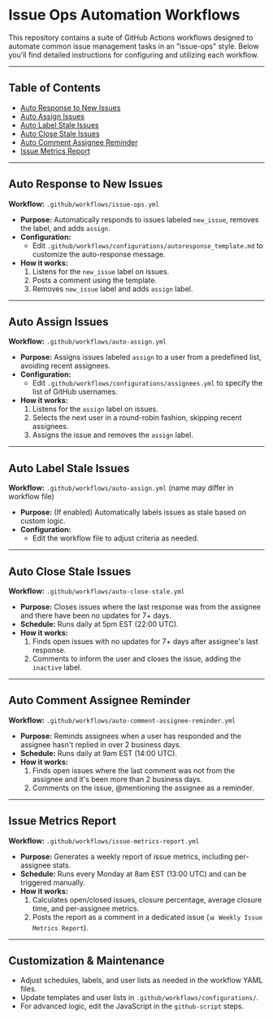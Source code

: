 # Issue Ops Automation Workflows

This repository contains a suite of GitHub Actions workflows designed to automate common issue management tasks in an "issue-ops" style. Below you'll find detailed instructions for configuring and utilizing each workflow.

---

## Table of Contents
- [Auto Response to New Issues](#auto-response-to-new-issues)
- [Auto Assign Issues](#auto-assign-issues)
- [Auto Label Stale Issues](#auto-label-stale-issues)
- [Auto Close Stale Issues](#auto-close-stale-issues)
- [Auto Comment Assignee Reminder](#auto-comment-assignee-reminder)
- [Issue Metrics Report](#issue-metrics-report)

---

## Auto Response to New Issues
**Workflow:** `.github/workflows/issue-ops.yml`

- **Purpose:** Automatically responds to issues labeled `new_issue`, removes the label, and adds `assign`.
- **Configuration:**
  - Edit `.github/workflows/configurations/autoresponse_template.md` to customize the auto-response message.
- **How it works:**
  1. Listens for the `new_issue` label on issues.
  2. Posts a comment using the template.
  3. Removes `new_issue` label and adds `assign` label.

---

## Auto Assign Issues
**Workflow:** `.github/workflows/auto-assign.yml`

- **Purpose:** Assigns issues labeled `assign` to a user from a predefined list, avoiding recent assignees.
- **Configuration:**
  - Edit `.github/workflows/configurations/assignees.yml` to specify the list of GitHub usernames.
- **How it works:**
  1. Listens for the `assign` label on issues.
  2. Selects the next user in a round-robin fashion, skipping recent assignees.
  3. Assigns the issue and removes the `assign` label.

---

## Auto Label Stale Issues
**Workflow:** `.github/workflows/auto-assign.yml` (name may differ in workflow file)

- **Purpose:** (If enabled) Automatically labels issues as stale based on custom logic.
- **Configuration:**
  - Edit the workflow file to adjust criteria as needed.

---

## Auto Close Stale Issues
**Workflow:** `.github/workflows/auto-close-stale.yml`

- **Purpose:** Closes issues where the last response was from the assignee and there have been no updates for 7+ days.
- **Schedule:** Runs daily at 5pm EST (22:00 UTC).
- **How it works:**
  1. Finds open issues with no updates for 7+ days after assignee's last response.
  2. Comments to inform the user and closes the issue, adding the `inactive` label.

---

## Auto Comment Assignee Reminder
**Workflow:** `.github/workflows/auto-comment-assignee-reminder.yml`

- **Purpose:** Reminds assignees when a user has responded and the assignee hasn't replied in over 2 business days.
- **Schedule:** Runs daily at 9am EST (14:00 UTC).
- **How it works:**
  1. Finds open issues where the last comment was not from the assignee and it's been more than 2 business days.
  2. Comments on the issue, @mentioning the assignee as a reminder.

---

## Issue Metrics Report
**Workflow:** `.github/workflows/issue-metrics-report.yml`

- **Purpose:** Generates a weekly report of issue metrics, including per-assignee stats.
- **Schedule:** Runs every Monday at 8am EST (13:00 UTC) and can be triggered manually.
- **How it works:**
  1. Calculates open/closed issues, closure percentage, average closure time, and per-assignee metrics.
  2. Posts the report as a comment in a dedicated issue (`📊 Weekly Issue Metrics Report`).

---

## Customization & Maintenance
- Adjust schedules, labels, and user lists as needed in the workflow YAML files.
- Update templates and user lists in `.github/workflows/configurations/`.
- For advanced logic, edit the JavaScript in the `github-script` steps.
